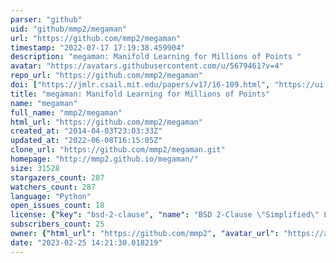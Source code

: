 ```yaml
---
parser: "github"
uid: "github/mmp2/megaman"
url: "https://github.com/mmp2/megaman"
timestamp: "2022-07-17 17:19:38.459904"
description: "megaman: Manifold Learning for Millions of Points "
avatar: "https://avatars.githubusercontent.com/u/5679461?v=4"
repo_url: "https://github.com/mmp2/megaman"
doi: ["https://jmlr.csail.mit.edu/papers/v17/16-109.html", "https://ui.adsabs.harvard.edu/abs/2017ascl.soft11012M/abstract"]
title: "megaman: Manifold Learning for Millions of Points"
name: "megaman"
full_name: "mmp2/megaman"
html_url: "https://github.com/mmp2/megaman"
created_at: "2014-04-03T23:03:33Z"
updated_at: "2022-06-08T16:15:05Z"
clone_url: "https://github.com/mmp2/megaman.git"
homepage: "http://mmp2.github.io/megaman/"
size: 31528
stargazers_count: 287
watchers_count: 287
language: "Python"
open_issues_count: 18
license: {"key": "bsd-2-clause", "name": "BSD 2-Clause \"Simplified\" License", "spdx_id": "BSD-2-Clause", "url": "https://api.github.com/licenses/bsd-2-clause", "node_id": "MDc6TGljZW5zZTQ="}
subscribers_count: 25
owner: {"html_url": "https://github.com/mmp2", "avatar_url": "https://avatars.githubusercontent.com/u/5679461?v=4", "login": "mmp2", "type": "User"}
date: "2023-02-25 14:21:30.018219"
---
```

